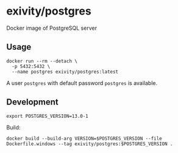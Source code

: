 # exivity/postgres

Docker image of PostgreSQL server

## Usage

```
docker run --rm --detach \
  -p 5432:5432 \
  --name postgres exivity/postgres:latest
```

A user `postgres` with default password `postgres` is available.

## Development

```
export POSTGRES_VERSION=13.0-1
```

Build:

```
docker build --build-arg VERSION=$POSTGRES_VERSION --file Dockerfile.windows --tag exivity/postgres:$POSTGRES_VERSION .
```
